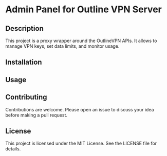# Admin Panel for Outline VPN Server

## Description

This project is a proxy wrapper around the OutlineVPN APIs. It allows to manage VPN keys, set data limits, and monitor usage.

## Installation


## Usage

## Contributing

Contributions are welcome. Please open an issue to discuss your idea before making a pull request.

## License

This project is licensed under the MIT License. See the LICENSE file for details.